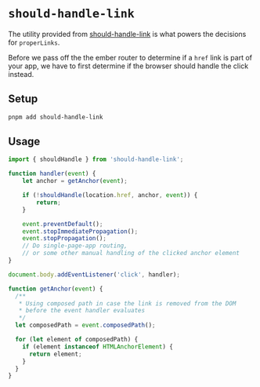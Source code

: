# `should-handle-link`

The utility provided from [should-handle-link](https://github.com/NullVoxPopuli/should-handle-link/) is what powers the decisions for `properLinks`.

Before we pass off the the ember router to determine if a `href` link is part of your app, we have to first determine if the browser should handle the click instead.

## Setup 

```bash 
pnpm add should-handle-link
```

## Usage 

```ts
import { shouldHandle } from 'should-handle-link';

function handler(event) {
    let anchor = getAnchor(event);

    if (!shouldHandle(location.href, anchor, event)) {
        return;
    }

    event.preventDefault();
    event.stopImmediatePropagation();
    event.stopPropagation();
    // Do single-page-app routing, 
    // or some other manual handling of the clicked anchor element
}

document.body.addEventListener('click', handler);

function getAnchor(event) {
  /**
   * Using composed path in case the link is removed from the DOM
   * before the event handler evaluates
   */
  let composedPath = event.composedPath();

  for (let element of composedPath) {
    if (element instanceof HTMLAnchorElement) {
      return element;
    }
  }
}
```
